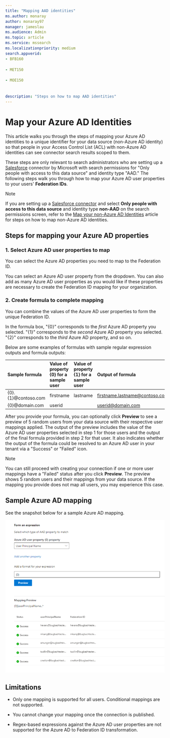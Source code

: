 ```yaml
---
title: "Mapping AAD identities" 
ms.author: monaray 
author: monaray97 
manager: jameslau 
ms.audience: Admin 
ms.topic: article 
ms.service: mssearch 
ms.localizationpriority: medium 
search.appverid: 
- BFB160 

- MET150 

- MOE150 


description: "Steps on how to map AAD identities" 
--- 
```



# Map your Azure AD Identities  

This article walks you through the steps of mapping your Azure AD identities to a unique identifier for your data source (non-Azure AD identity) so that people in your Access Control List (ACL) with non-Azure AD identities can see connector search results scoped to them.

These steps are only relevant to search administrators who are setting up a [Salesforce](salesforce-connector.md) connector by Microsoft with search permissions for "Only people with access to this data source" and identity type "AAD." The following steps walk you through how to map your Azure AD user properties to your users' **Federation IDs**.

>[!NOTE]
>If you are setting up a [Salesforce connector](salesforce-connector.md) and select **Only people with access to this data source** and identity type **non-AAD** on the search permissions screen, refer to the [Map your non-Azure AD Identities](map-non-aad.md) article for steps on how to map non-Azure AD identities.  

## Steps for mapping your Azure AD properties

### 1. Select Azure AD user properties to map

You can select the Azure AD properties you need to map to the Federation ID.

You can select an Azure AD user property from the dropdown. You can also add as many Azure AD user properties as you would like if these properties are necessary to create the Federation ID mapping for your organization.

### 2. Create formula to complete mapping

You can combine the values of the Azure AD user properties to form the unique Federation ID.

In the formula box, "{0}" corresponds to the *first* Azure AD property you selected. "{1}" corresponds to the *second* Azure AD property you selected. "{2}" corresponds to the *third* Azure AD property, and so on.  

Below are some examples of formulas with sample regular expression outputs and formula outputs:

| Sample formula                  | Value of property {0} for a sample user                 | Value of property {1} for a sample user           | Output of formula                  |
| :------------------- | :------------------- |:---------------|:---------------|
| {0}.{1}@contoso.com  | firstname | lastname |firstname.lastname@contoso.com
| {0}@domain.com                 | userid                 |             |userid@domain.com

After you provide your formula, you can optionally click **Preview** to see a preview of 5 random users from your data source with their respective user mappings applied. The output of the preview includes the value of the Azure AD user properties selected in step 1 for those users and the output of the final formula provided in step 2 for that user. It also indicates whether the output of the formula could be resolved to an Azure AD user in your tenant via a "Success" or "Failed" icon.  

>[!NOTE]
>You can still proceed with creating your connection if one or more user mappings have a "Failed" status after you click **Preview**. The preview shows 5 random users and their mappings from your data source. If the mapping you provide does not map all users, you may experience this case.

## Sample Azure AD mapping

See the snapshot below for a sample Azure AD mapping.

![Sample snapshot of how to fill out the Azure AD mapping page.](media/aad-mapping.png)

## Limitations  

- Only one mapping is supported for all users. Conditional mappings are not supported.  

- You cannot change your mapping once the connection is published.  

- Regex-based expressions against the Azure AD user properties are not supported for the Azure AD to Federation ID transformation.